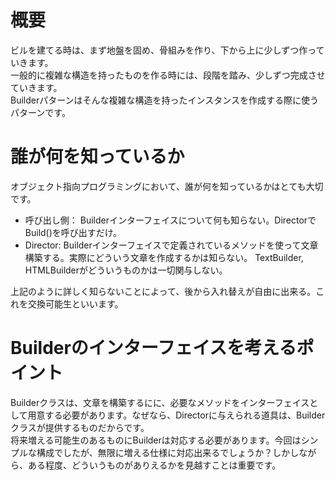 # 概要

ビルを建てる時は、まず地盤を固め、骨組みを作り、下から上に少しずつ作っていきます。  
一般的に複雑な構造を持ったものを作る時には、段階を踏み、少しずつ完成させていきます。  
Builderパターンはそんな複雑な構造を持ったインスタンスを作成する際に使うパターンです。  

# 誰が何を知っているか

オブジェクト指向プログラミングにおいて、誰が何を知っているかはとても大切です。  

- 呼び出し側： Builderインターフェイスについて何も知らない。DirectorでBuild()を呼び出すだけ。
- Director: Builderインターフェイスで定義されているメソッドを使って文章構築する。実際にどういう文章を作成するかは知らない。
TextBuilder, HTMLBuilderがどういうものかは一切関与しない。

上記のように詳しく知らないことによって、後から入れ替えが自由に出来る。これを交換可能生といいます。

# Builderのインターフェイスを考えるポイント

Builderクラスは、文章を構築するにに、必要なメソッドをインターフェイスとして用意する必要があります。なぜなら、Directorに与えられる道具は、Builderクラスが提供するものだからです。  
将来増える可能生のあるものにBuilderは対応する必要があります。今回はシンプルな構成でしたが、無限に増える仕様に対応出来るでしょうか？しかしながら、ある程度、どういうものがありえるかを見越すことは重要です。
